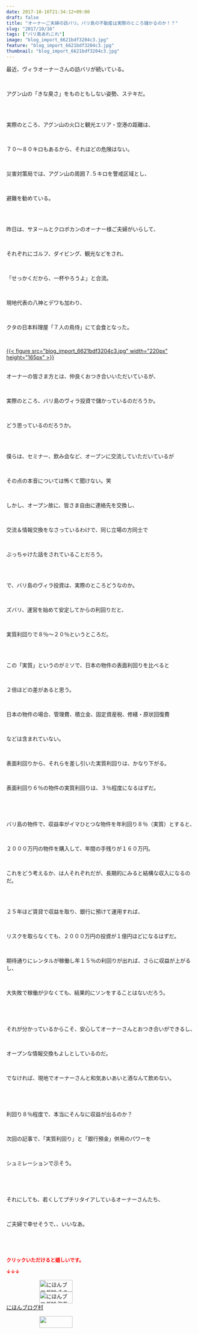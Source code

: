 ```yaml
---
date: 2017-10-16T21:34:12+09:00
draft: false
title: "オーナーご夫婦の訪バリ。バリ島の不動産は実際のところ儲かるのか！？"
slug: "2017/10/16"
tags: ["バリ島あれこれ"]
image: "blog_import_6621bdf3204c3.jpg"
feature: "blog_import_6621bdf3204c3.jpg"
thumbnail: "blog_import_6621bdf3204c3.jpg"
---
```

<p>最近、ヴィラオーナーさんの訪バリが続いている。</p><p> </p><p>アグン山の「きな臭さ」をものともしない姿勢、ステキだ。</p><p> </p><p><br/>実際のところ、アグン山の火口と観光エリア・空港の距離は、</p><p> </p><p>７０～８０キロもあるから、それほどの危険はない。</p><p> </p><p>災害対策局では、アグン山の周囲７.５キロを警戒区域とし、</p><p> </p><p>避難を勧めている。</p><p> </p><p><br/>昨日は、サヌールとクロボカンのオーナー様ご夫婦がいらして、</p><p> </p><p>それぞれにゴルフ、ダイビング、観光などをされ、</p><p> </p><p>「せっかくだから、一杯やろうよ」と合流。</p><p> </p><p>現地代表の八神とデワも加わり、</p><p> </p><p>クタの日本料理屋「７人の鳥侍」にて会食となった。</p><p> </p><p><a href="blog_import_6621bdf3204c3.jpg">{{< figure src="blog_import_6621bdf3204c3.jpg" width="220px" height="165px" >}}</a></p><p><br/>オーナーの皆さま方とは、仲良くおつき合いいただいているが、</p><p> </p><p>実際のところ、バリ島のヴィラ投資で儲かっているのだろうか。</p><p> </p><p>どう思っているのだろうか。</p><p> </p><p><br/>僕らは、セミナー、飲み会など、オープンに交流していただいているが</p><p> </p><p>その点の本音については怖くて聞けない。笑</p><p> </p><p>しかし、オープン故に、皆さま自由に連絡先を交換し、</p><p> </p><p>交流＆情報交換をなさっているわけで、同じ立場の方同士で</p><p> </p><p>ぶっちゃけた話をされていることだろう。</p><p> </p><p><br/>で、バリ島のヴィラ投資は、実際のところどうなのか。</p><p> </p><p>ズバリ、運営を始めて安定してからの利回りだと、</p><p> </p><p>実質利回りで８％～２０％というところだ。</p><p> </p><p><br/>この「実質」というのがミソで、日本の物件の表面利回りを比べると</p><p> </p><p>２倍ほどの差があると思う。</p><p> </p><p>日本の物件の場合、管理費、積立金、固定資産税、修繕・原状回復費</p><p> </p><p>などは含まれていない。</p><p> </p><p>表面利回りから、それらを差し引いた実質利回りは、かなり下がる。</p><p> </p><p>表面利回り６％の物件の実質利回りは、３％程度になるはずだ。</p><p> </p><p> </p><p>バリ島の物件で、収益率がイマひとつな物件を年利回り８％（実質）とすると、</p><p> </p><p>２０００万円の物件を購入して、年間の手残りが１６０万円。</p><p> </p><p>これをどう考えるか、は人それぞれだが、長期的にみると結構な収入になるのだ。</p><p> </p><p><br/>２５年ほど賃貸で収益を取り、銀行に預けて運用すれば、</p><p> </p><p>リスクを取らなくても、２０００万円の投資が１億円ほどになるはずだ。</p><p> </p><p>期待通りにレンタルが稼働し年１５％の利回りが出れば、さらに収益が上がるし、</p><p> </p><p>大失敗で稼働が少なくても、結果的にソンをすることはないだろう。</p><p> </p><p> </p><p>それが分かっているからこそ、安心してオーナーさんとおつき合いができるし、</p><p> </p><p>オープンな情報交換もよしとしているのだ。</p><p> </p><p>でなければ、現地でオーナーさんと和気あいあいと酒なんて飲めない。</p><p> </p><p> </p><p>利回り８％程度で、本当にそんなに収益が出るのか？</p><p> </p><p>次回の記事で、「実質利回り」と「銀行預金」併用のパワーを</p><p> </p><p>シュミレーションで示そう。</p><p> </p><p> </p><p>それにしても、若くしてプチリタイアしているオーナーさんたち、</p><p> </p><p>ご夫婦で幸せそうで、、いいなあ。</p><p> </p><p> </p><p><font color="#ff0000" size="2"><strong>クリックいただけると嬉しいです。</strong></font></p><p><font color="#ff0000" size="2"><strong>↓↓↓</strong></font></p><p><a href="ranking.html?p_cid=01260127" id="&amp;blogmura_banner" target="_blank"><img alt="にほんブログ村 その他生活ブログ 不動産投資へ" border="0" height="31" src="data:image/svg+xml;charset=utf-8,%3Csvg%20xmlns%3D%22http%3A%2F%2Fwww.w3.org%2F2000%2Fsvg%22%20title%3D%22Placeholder%20for%20Images%22%20role%3D%22presentation%22%20viewBox%3D%220%200%2088%2031%22%20%2F%3E" width="88" data-src="https://img-proxy.blog-video.jp/images?url=http%3A%2F%2Flife.blogmura.com%2Fhudousantoushi%2Fimg%2Fhudousantoushi88_31.gif" style="aspect-ratio: auto 88 / 31;"/><noscript><img alt="にほんブログ村 その他生活ブログ 不動産投資へ" border="0" height="31" src="https://img-proxy.blog-video.jp/images?url=http%3A%2F%2Flife.blogmura.com%2Fhudousantoushi%2Fimg%2Fhudousantoushi88_31.gif" width="88"></noscript></a><br/><a href="ranking.html?p_cid=01260127" target="_blank"><img alt="にほんブログ村 海外生活ブログ バリ島情報へ" border="0" height="31" src="data:image/svg+xml;charset=utf-8,%3Csvg%20xmlns%3D%22http%3A%2F%2Fwww.w3.org%2F2000%2Fsvg%22%20title%3D%22Placeholder%20for%20Images%22%20role%3D%22presentation%22%20viewBox%3D%220%200%2088%2031%22%20%2F%3E" width="88" data-src="https://img-proxy.blog-video.jp/images?url=http%3A%2F%2Foverseas.blogmura.com%2Fbali%2Fimg%2Fbali88_31.gif" style="aspect-ratio: auto 88 / 31;"/><noscript><img alt="にほんブログ村 海外生活ブログ バリ島情報へ" border="0" height="31" src="https://img-proxy.blog-video.jp/images?url=http%3A%2F%2Foverseas.blogmura.com%2Fbali%2Fimg%2Fbali88_31.gif" width="88"></noscript></a><br/><a href="ranking.html?p_cid=01260127" target="_blank">にほんブログ村</a></p><p><a href="link.php?1804582" title="人気ブログランキングへ"><img border="0" height="31" src="data:image/svg+xml;charset=utf-8,%3Csvg%20xmlns%3D%22http%3A%2F%2Fwww.w3.org%2F2000%2Fsvg%22%20title%3D%22Placeholder%20for%20Images%22%20role%3D%22presentation%22%20viewBox%3D%220%200%2088%2031%22%20%2F%3E" width="88" data-src="https://blog.with2.net/img/banner/banner_22.gif" style="aspect-ratio: auto 88 / 31;"/><noscript><img border="0" height="31" src="https://blog.with2.net/img/banner/banner_22.gif" width="88"></noscript></a></p><p> </p>


